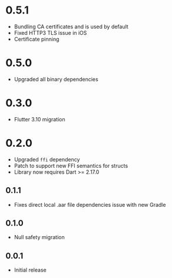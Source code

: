 # 0.5.1

* Bundling CA certificates and is used by default
* Fixed HTTP3 TLS issue in iOS
* Certificate pinning

# 0.5.0

* Upgraded all binary dependencies

# 0.3.0

* Flutter 3.10 migration

# 0.2.0

* Upgraded `ffi` dependency
* Patch to support new FFI semantics for structs
* Library now requires Dart >= 2.17.0

## 0.1.1

* Fixes direct local .aar file dependencies issue with new Gradle

## 0.1.0

* Null safety migration

## 0.0.1

* Initial release
